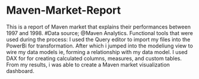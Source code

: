 # Maven-Market-Report
This is a report of Maven market that explains their performances between 1997 and 1998.
#Data source; @Maven Analytics.
Functional tools that were used during the process: I used the Query editor to import my files into the PowerBi for transformation.
After which i jumped into the modeliung view to wire my data models ie, forming a relationship with my data model.
I used DAX for for creating calculated columns, measures, and custom tables.
From my results, i was able to create a Maven market visualization dashboard.
